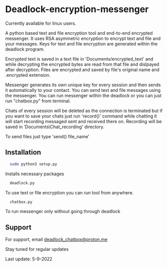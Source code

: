 # Deadlock-encryption-messenger



Currently available for linux users.

A python based text and file encryption tool and end-to-end encrypted messenger. It uses RSA asymmetric encryption to encrypt text and file and your messages. 
Keys for text and file encryption are generated within the deadlock program.

Encrypted text is saved in a text file in 'Documents/encrypted_text' and while decrypting the encrypted bytes are read from that file and dislpayed after decryption.
Files are encrypted and saved by file's original name and .encrypted extension.

Messenger generates its own unique key for every session and then sends it automatically to your contact. You can send text and file messages using the messenger. You can run messenger within the deadlock or you can just run "chatbox.py" from terminal. 

Chats of every session will be deleted as the connection is terminated but if you want to save your chats just run 'record()' command while chatting it will start recording messaged sent and received there on. Recording will be saved in 'Documents\Chat_recording' directory.

To send files just type 'send() file_name'

## Installation

```bash
  sudo python3 setup.py
```
Installs necessary packages
```bash
  deadlock.py
```
To use text or file encryption you can run tool from anywhere.
```bash
  chatbox.py
```
To run messenger only without going through deadlock

## Support

For support, email deadlock_chatbox@proton.me

Stay tuned for regular updates

Last update: 5-9-2022
